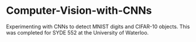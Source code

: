 # Computer-Vision-with-CNNs
Experimenting with CNNs to detect MNIST digits and CIFAR-10 objects.
This was completed for SYDE 552 at the University of Waterloo.
